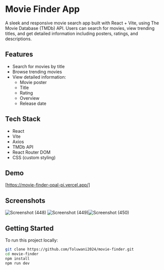 # Movie Finder App

A sleek and responsive movie search app built with React + Vite, using The Movie Database (TMDb) API. Users can search for movies, view trending titles, and get detailed information including posters, ratings, and descriptions.

## Features

- Search for movies by title
- Browse trending movies
- View detailed information:
  - Movie poster
  - Title
  - Rating
  - Overview
  - Release date

## Tech Stack

- React
- Vite
- Axios
- TMDb API
- React Router DOM
- CSS (custom styling)

## Demo

[https://movie-finder-opal-pi.vercel.app/]

## Screenshots
![Screenshot (448)](https://github.com/user-attachments/assets/9c621a64-2e39-4461-ad9f-af145e4399c1) ![Screenshot (449)](https://github.com/user-attachments/assets/a35334fe-a9e0-4cfb-9708-a626e1c4a0de)![Screenshot (450)](https://github.com/user-attachments/assets/3bafcc31-2f88-4f88-a4f7-2174ba81fd96)


## Getting Started

To run this project locally:

```bash
git clone https://github.com/Toluwani2024/movie-finder.git
cd movie-finder
npm install
npm run dev

